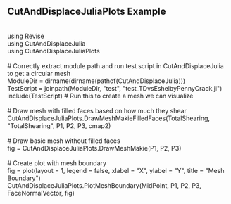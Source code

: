 ## CutAndDisplaceJuliaPlots Example<br>
<br>
using Revise<br>
using CutAndDisplaceJulia<br>
using CutAndDisplaceJuliaPlots<br>
<br>
# Correctly extract module path and run test script in CutAndDisplaceJulia to get a circular mesh<br>
ModuleDir = dirname(dirname(pathof(CutAndDisplaceJulia)))<br>
TestScript = joinpath(ModuleDir, "test", "test_TDvsEshelbyPennyCrack.jl")<br>
include(TestScript) # Run this to create a mesh we can visualize<br>
<br>
# Draw mesh with filled faces based on how much they shear<br>
CutAndDisplaceJuliaPlots.DrawMeshMakieFilledFaces(TotalShearing, "TotalShearing", P1, P2, P3, cmap2)<br>
<br>
# Draw basic mesh without filled faces<br>
fig = CutAndDisplaceJuliaPlots.DrawMeshMakie(P1, P2, P3)<br>
<br>
# Create plot with mesh boundary<br>
fig = plot(layout = 1, legend = false, xlabel = "X", ylabel = "Y", title = "Mesh Boundary")<br>
CutAndDisplaceJuliaPlots.PlotMeshBoundary(MidPoint, P1, P2, P3, FaceNormalVector, fig)<br>
